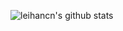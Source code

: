 ![leihancn's github stats](https://github-readme-stats.vercel.app/api?username=leihancn&hide_border=true)
<!-- ![leihancn's wakatime stats](https://github-readme-stats.vercel.app/api/wakatime?username=leihancn&layout=compact&hide_border=true) -->

<!--
**LeiHanCN/leihancn** is a ✨ _special_ ✨ repository because its `README.md` (this file) appears on your GitHub profile.

Here are some ideas to get you started:

- 🔭 I’m currently working on ...
- 🌱 I’m currently learning ...
- 👯 I’m looking to collaborate on ...
- 🤔 I’m looking for help with ...
- 💬 Ask me about ...
- 📫 How to reach me: ...
- 😄 Pronouns: ...
- ⚡ Fun fact: ...
-->
